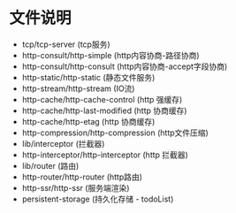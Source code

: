# 文件说明

- tcp/tcp-server (tcp服务)
- http-consult/http-simple (http内容协商-路径协商)
- http-consult/http-consult (http内容协商-accept字段协商)
- http-static/http-static (静态文件服务)
- http-stream/http-stream (IO流)
- http-cache/http-cache-control (http 强缓存)
- http-cache/http-last-modified (http 协商缓存)
- http-cache/http-etag (http 协商缓存)
- http-compression/http-compression (http文件压缩)
- lib/interceptor (拦截器)
- http-interceptor/http-interceptor (http 拦截器)
- lib/router (路由)
- http-router/http-router (http路由)
- http-ssr/http-ssr (服务端渲染)
- persistent-storage (持久化存储 - todoList)
